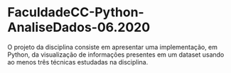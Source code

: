 # FaculdadeCC-Python-AnaliseDados-06.2020

O projeto da disciplina consiste em apresentar uma implementação, em Python, da visualização de informações presentes em um dataset usando ao menos três técnicas estudadas na disciplina.
